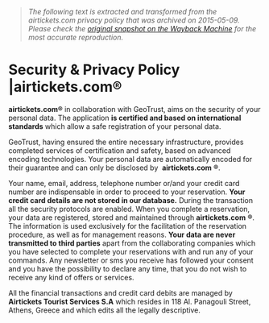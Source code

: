 > *The following text is extracted and transformed from the airtickets.com privacy policy that was archived on 2015-05-09. Please check the [original snapshot on the Wayback Machine](https://web.archive.org/web/20150509091945id_/http%3A//www.airtickets.com/security-privacy-policy) for the most accurate reproduction.*

# Security & Privacy Policy |airtickets.com®

**airtickets.com®** in collaboration with GeoTrust, aims on the security of your personal data. The application **is certified and based on international standards** which allow a safe registration of your personal data. 

GeoTrust, having ensured the entire necessary infrastructure, provides completed services of certification and safety, based on advanced encoding technologies. Your personal data are automatically encoded for their guarantee and can only be disclosed by  **airtickets.com** **®**. 

Your name, email, address, telephone number or/and your credit card number are indispensable in order to proceed to your reservation. **Your credit card details are not stored in our database.** During the transaction all the security protocols are enabled. When you complete a reservation, your data are registered, stored and maintained through **airtickets.com** **®**. The information is used exclusively for the facilitation of the reservation procedure, as well as for management reasons. **Your data are never transmitted to third parties** apart from the collaborating companies which you have selected to complete your reservations with and run any of your commands. Any newsletter or sms you receive has followed your consent and you have the possibility to declare any time, that you do not wish to receive any kind of offers or services. 

All the financial transactions and credit card debits are managed by **Airtickets Tourist Services S.A** which resides in 118 Al. Panagouli Street, Athens, Greece and which edits all the legally descriptive.
